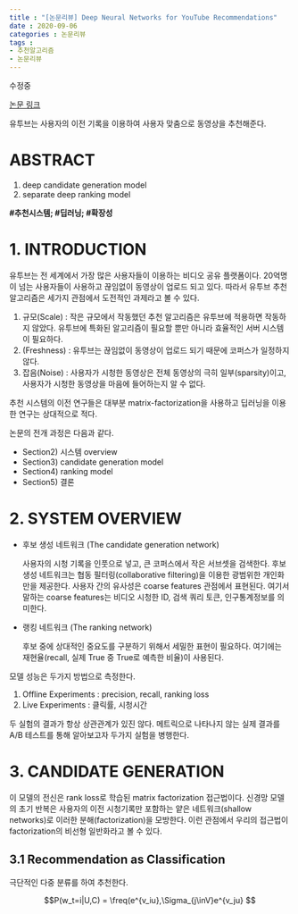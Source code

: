 ```yaml
---
title : "[논문리뷰] Deep Neural Networks for YouTube Recommendations"
date : 2020-09-06
categories : 논문리뷰
tags :
- 추천알고리즘
- 논문리뷰
---
```

수정중

[논문 링크](https://dl.acm.org/doi/abs/10.1145/2959100.2959190/)

유투브는 사용자의 이전 기록을 이용하여 사용자 맞춤으로 동영상을 추천해준다. 

# ABSTRACT
1. deep candidate generation model
2. separate deep ranking model

**#추천시스템; #딥러닝; #확장성**



# 1. INTRODUCTION

유투브는 전 세계에서 가장 많은 사용자들이 이용하는 비디오 공유 플랫폼이다. 20억명이 넘는 사용자들이 사용하고 끊임없이 동영상이 업로드 되고 있다. 따라서 유투브 추천 알고리즘은 세가지 관점에서 도전적인 과제라고 볼 수 있다.

1. 규모(Scale) : 작은 규모에서 작동했던 추천 알고리즘은 유투브에 적용하면 작동하지 않았다. 유투브에 특화된 알고리즘이 필요할 뿐만 아니라 효율적인 서버 시스템이 필요하다.
2. (Freshness) : 유투브는 끊임없이 동영상이 업로드 되기 때문에 코퍼스가 일정하지 않다.
3. 잡음(Noise) : 사용자가 시청한 동영상은 전체 동영상의 극히 일부(sparsity)이고, 사용자가 시청한 동영상을 마음에 들어하는지 알 수 없다.

추천 시스템의 이전 연구들은 대부분 matrix-factorization을 사용하고 딥러닝을 이용한 연구는 상대적으로 적다. 

논문의 전개 과정은 다음과 같다.
  - Section2) 시스템 overview
  - Section3) candidate generation model
  - Section4) ranking model
  - Section5) 결론



# 2. SYSTEM OVERVIEW

- 후보 생성 네트워크 (The candidate generation network)

  사용자의 시청 기록을 인풋으로 넣고, 큰 코퍼스에서 작은 서브셋을 검색한다. 후보 생성 네트워크는 협동 필터링(collaborative filtering)을 이용한 광범위한 개인화만을 제공한다. 사용자 간의 유사성은 coarse features 관점에서 표현된다. 여기서 말하는 coarse features는 비디오 시청한 ID, 검색 쿼리 토큰, 인구통계정보를 의미한다.

- 랭킹 네트워크 (The ranking network)
  
  후보 중에 상대적인 중요도를 구분하기 위해서 세밀한 표현이 필요하다. 여기에는 재현율(recall, 실제 True 중 True로 예측한 비율)이 사용된다. 
  
  
모델 성능은 두가지 방법으로 측정한다. 
  1. Offline Experiments : precision, recall, ranking loss
  2. Live Experiments : 클릭률, 시청시간   

두 실험의 결과가 항상 상관관계가 있진 않다. 메트릭으로 나타나지 않는 실제 결과를 A/B 테스트를 통해 알아보고자 두가지 실험을 병행한다.




# 3. CANDIDATE GENERATION

이 모델의 전신은 rank loss로 학습된 matrix factorization 접근법이다. 신경망 모델의 초기 반복은 사용자의 이전 시청기록만 포함하는 얕은 네트워크(shallow networks)로 이러한 분해(factorization)을 모방한다. 이런 관점에서 우리의 접근법이 factorization의 비선형 일반화라고 볼 수 있다.


## 3.1 Recommendation as Classification

극단적인 다중 분류를 하여 추천한다. 

```math
P(w_t=i|U,C) = \freq(e^{v_iu},\Sigma_{j\inV}e^{v_ju} 
```
